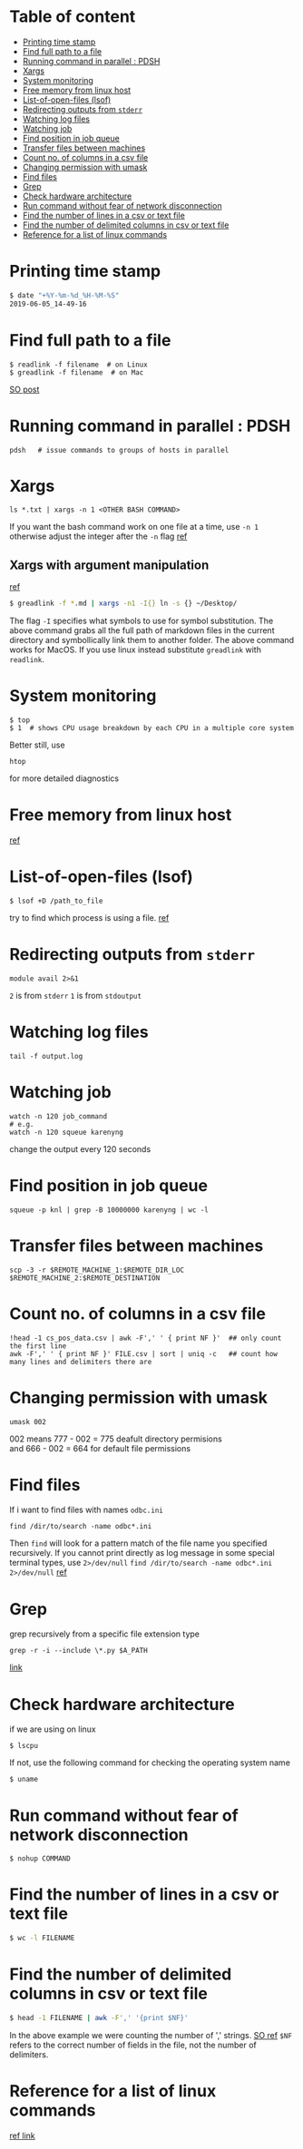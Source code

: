 # Table of content

<!-- toc -->

- [Printing time stamp](#printing-time-stamp)
- [Find full path to a file](#find-full-path-to-a-file)
- [Running command in parallel : PDSH](#running-command-in-parallel--pdsh)
- [Xargs](#xargs)
- [System monitoring](#system-monitoring)
- [Free memory from linux host](#free-memory-from-linux-host)
- [List-of-open-files (lsof)](#list-of-open-files-lsof)
- [Redirecting outputs from `stderr`](#redirecting-outputs-from-stderr)
- [Watching log files](#watching-log-files)
- [Watching job](#watching-job)
- [Find position in job queue](#find-position-in-job-queue)
- [Transfer files between machines](#transfer-files-between-machines)
- [Count no. of columns in a csv file](#count-no-of-columns-in-a-csv-file)
- [Changing permission with umask](#changing-permission-with-umask)
- [Find files](#find-files)
- [Grep](#grep)
- [Check hardware architecture](#check-hardware-architecture)
- [Run command without fear of network disconnection](#run-command-without-fear-of-network-disconnection)
- [Find the number of lines in a csv or text file](#find-the-number-of-lines-in-a-csv-or-text-file)
- [Find the number of delimited columns in csv or text file](#find-the-number-of-delimited-columns-in-csv-or-text-file)
- [Reference for a list of linux commands](#reference-for-a-list-of-linux-commands)

<!-- tocstop -->

# Printing time stamp  
```bash
$ date "+%Y-%m-%d_%H-%M-%S"
2019-06-05_14-49-16
```


# Find full path to a file 
```
$ readlink -f filename  # on Linux
$ greadlink -f filename  # on Mac
```
[SO post](http://stackoverflow.com/questions/5265702/how-to-get-full-path-of-a-file)

# Running command in parallel : PDSH 
```
pdsh   # issue commands to groups of hosts in parallel
```
# Xargs 
```
ls *.txt | xargs -n 1 <OTHER BASH COMMAND>
```
If you want the bash command work on one file at a time, use `-n 1`
otherwise adjust the integer after the `-n` flag
[ref](https://www.thegeekstuff.com/2013/12/xargs-examples)

## Xargs with argument manipulation
[ref](https://superuser.com/questions/655264/xargs-i-replace-str-option-difference)
```bash
$ greadlink -f *.md | xargs -n1 -I{} ln -s {} ~/Desktop/
```

The flag `-I` specifies what symbols to use for symbol substitution.
The above command grabs all the full path of markdown files in the current
directory and symbollically link them to another folder. 
The above command works for MacOS. If you use linux instead substitute
`greadlink` with `readlink`.



# System monitoring
```
$ top
$ 1  # shows CPU usage breakdown by each CPU in a multiple core system
```
Better still, use
```
htop
```
for more detailed diagnostics

# Free memory from linux host
[ref](http://unix.stackexchange.com/questions/87908/how-do-you-empty-the-buffers-and-cache-on-a-linux-system)


# List-of-open-files (lsof)
```
$ lsof +D /path_to_file
```
try to find which process is using a file.
[ref](http://unix.stackexchange.com/questions/11238/how-to-get-over-device-or-resource-busy)

# Redirecting outputs from `stderr`
```
module avail 2>&1
```
`2` is from `stderr`
`1` is from `stdoutput`

# Watching log files 
```
tail -f output.log
```

# Watching job 
```
watch -n 120 job_command 
# e.g.
watch -n 120 squeue karenyng
```
change the output every 120 seconds

# Find position in job queue
```
squeue -p knl | grep -B 10000000 karenyng | wc -l
```

# Transfer files between machines 
```
scp -3 -r $REMOTE_MACHINE_1:$REMOTE_DIR_LOC $REMOTE_MACHINE_2:$REMOTE_DESTINATION
```
# Count no. of columns in a csv file
```
!head -1 cs_pos_data.csv | awk -F',' ' { print NF }'  ## only count the first line
awk -F',' ' { print NF }' FILE.csv | sort | uniq -c   ## count how many lines and delimiters there are
```

# Changing permission with umask
```
umask 002
```
002 means 777 - 002 = 775 deafult directory permisions    
and 666 - 002 = 664 for default file permissions

# Find files 
If i want to find files with names `odbc.ini`
```
find /dir/to/search -name odbc*.ini 
```
Then `find` will look for a pattern match of the file name you specified
recursively.
If you cannot print directly as log message in some special terminal types, use `2>/dev/null`
`find /dir/to/search -name odbc*.ini 2>/dev/null`
[ref](https://www.linode.com/docs/tools-reference/tools/find-files-in-linux-using-the-command-line/)

# Grep 
grep recursively from a specific file extension type
```
grep -r -i --include \*.py $A_PATH
```
[link](https://stackoverflow.com/questions/12516937/grep-but-only-certain-file-extensions)

# Check hardware architecture 
if we are using on linux 
```
$ lscpu
```
If not, use the following command for checking the operating system name
```
$ uname
```

# Run command without fear of network disconnection 
```
$ nohup COMMAND
```

# Find the number of lines in a csv or text file 
```bash
$ wc -l FILENAME
```
# Find the number of delimited columns in csv or text file
```bash 
$ head -1 FILENAME | awk -F',' '{print $NF}'
```
In the above example we were counting the number of ',' strings. [SO ref](https://stackoverflow.com/questions/18351284/how-to-get-the-count-of-fields-in-a-delimited-string)
`$NF` refers to the correct number of fields in the file, not the number of
delimiters.

# Reference for a list of linux commands
[ref link](http://www.oliverelliott.org/article/computing/ref_unix/)


